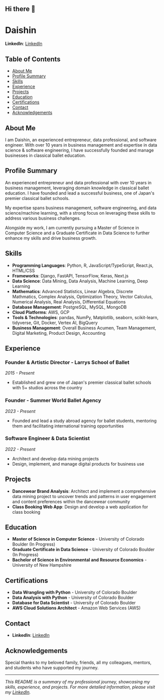 ## Hi there 👋

# Daishin

**LinkedIn**: [LinkedIn](https://www.linkedin.com/in/daishinmurooka/)

## Table of Contents

- [About Me](#about-me)
- [Profile Summary](#profile-summary)
- [Skills](#skills)
- [Experience](#experience)
- [Projects](#projects)
- [Education](#education)
- [Certifications](#certifications)
- [Contact](#contact)
- [Acknowledgements](#acknowledgements)

## About Me

I am Daishin, an experienced entrepreneur, data professional, and software engineer. With over 10 years in business management and expertise in data science & software engineering, I have successfully founded and manage businesses in classical ballet education.

## Profile Summary

An experienced entrepreneur and data professional with over 10 years in business management, leveraging domain knowledge in classical ballet education. I have founded and lead a successful business, one of Japan's premier classical ballet schools. 

My expertise spans business management, software engineering, and data science/machine learning, with a strong focus on leveraging these skills to address various business challenges.

Alongside my work, I am currently pursuing a Master of Science in Computer Science and a Graduate Certificate in Data Science to further enhance my skills and drive business growth.

## Skills

- **Programming Languages**: Python, R, JavaScript/TypeScript, React.js, HTML/CSS
- **Frameworks**: Django, FastAPI, TensorFlow, Keras, Next.js
- **Data Science**: Data Mining, Data Analysis, Machine Learning, Deep Learning
- **Mathematics**: Advanced Statistics, Linear Algebra, Discrete Mathmatics, Complex Analysis, Optimization Theory, Vector Calculus, Numerical Analysis, Real Analysis, Differential Equations
- **Database Management**: PostgreSQL, MySQL, MongoDB
- **Cloud Platforms**: AWS, GCP
- **Tools & Technologies**: pandas, NumPy, Matplotlib, seaborn, scikit-learn, tidyverse, Git, Docker, Vertex AI, BigQuery
- **Business Management**: Overall Business Acumen, Team Management, Digital Marketing, Product Design, Accounting

## Experience

### Founder & Artistic Director - Larrys School of Ballet
*2015 - Present*
- Established and grew one of Japan's premier classical ballet schools with 5+ studios across the country

### Founder - Summer World Ballet Agency
*2023 - Present*
- Founded and lead a study abroad agency for ballet students, mentoring them and facilitating international training opportunities

### Software Engineer & Data Scientist
*2022 - Present*
- Architect and develop data mining projects
- Design, implement, and manage digital products for business use

## Projects

- **Dancewear Brand Analysis**: Architect and implement a comprehensive data mining project to uncover trends and patterns in user engagement and content preferences within the dancewear community
- **Class Booking Web App**: Design and develop a web application for class booking

## Education

- **Master of Science in Computer Science** - University of Colorado Boulder (In Progress)
- **Graduate Certificate in Data Science** - University of Colorado Boulder (In Progress)
- **Bachelor of Science in Environmental and Resource Economics** - University of New Hampshire

## Certifications

- **Data Wrangling with Python** - University of Colorado Boulder
- **Data Analysis with Python** - University of Colorado Boulder
- **Database for Data Scientist** - University of Colorado Boulder
- **AWS Cloud Solutions Architect** - Amazon Web Services (AWS)

## Contact

- **LinkedIn**: [LinkedIn](https://www.linkedin.com/in/daishinmurooka/)

## Acknowledgements

Special thanks to my beloved family, friends, all my colleagues, mentors, and students who have supported my journey.

---

*This README is a summary of my professional journey, showcasing my skills, experience, and projects. For more detailed information, please visit my [LinkedIn](https://www.linkedin.com/in/daishinmurooka/).*

<!--
**dmurooka/dmurooka** is a ✨ _special_ ✨ repository because its `README.md` (this file) appears on your GitHub profile.
